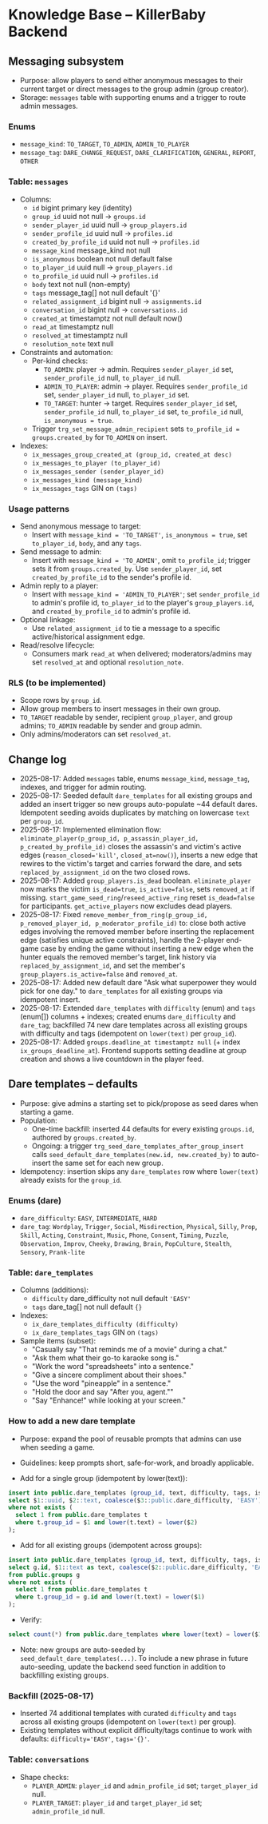 # Knowledge Base – KillerBaby Backend

## Messaging subsystem

- Purpose: allow players to send either anonymous messages to their current target or direct messages to the group admin (group creator).
- Storage: `messages` table with supporting enums and a trigger to route admin messages.

### Enums
- `message_kind`: `TO_TARGET`, `TO_ADMIN`, `ADMIN_TO_PLAYER`
- `message_tag`: `DARE_CHANGE_REQUEST`, `DARE_CLARIFICATION`, `GENERAL`, `REPORT`, `OTHER`

### Table: `messages`
- Columns:
  - `id` bigint primary key (identity)
  - `group_id` uuid not null → `groups.id`
  - `sender_player_id` uuid null → `group_players.id`
  - `sender_profile_id` uuid null → `profiles.id`
  - `created_by_profile_id` uuid not null → `profiles.id`
  - `message_kind` message_kind not null
  - `is_anonymous` boolean not null default false
  - `to_player_id` uuid null → `group_players.id`
  - `to_profile_id` uuid null → `profiles.id`
  - `body` text not null (non-empty)
  - `tags` message_tag[] not null default '{}'
  - `related_assignment_id` bigint null → `assignments.id`
  - `conversation_id` bigint null → `conversations.id`
  - `created_at` timestamptz not null default now()
  - `read_at` timestamptz null
  - `resolved_at` timestamptz null
  - `resolution_note` text null
- Constraints and automation:
  - Per-kind checks:
    - `TO_ADMIN`: player → admin. Requires `sender_player_id` set, `sender_profile_id` null, `to_player_id` null.
    - `ADMIN_TO_PLAYER`: admin → player. Requires `sender_profile_id` set, `sender_player_id` null, `to_player_id` set.
    - `TO_TARGET`: hunter → target. Requires `sender_player_id` set, `sender_profile_id` null, `to_player_id` set, `to_profile_id` null, `is_anonymous = true`.
  - Trigger `trg_set_message_admin_recipient` sets `to_profile_id = groups.created_by` for `TO_ADMIN` on insert.
- Indexes:
  - `ix_messages_group_created_at (group_id, created_at desc)`
  - `ix_messages_to_player (to_player_id)`
  - `ix_messages_sender (sender_player_id)`
  - `ix_messages_kind (message_kind)`
  - `ix_messages_tags` GIN on `(tags)`

### Usage patterns
- Send anonymous message to target:
  - Insert with `message_kind = 'TO_TARGET'`, `is_anonymous = true`, set `to_player_id`, `body`, and any `tags`.
- Send message to admin:
  - Insert with `message_kind = 'TO_ADMIN'`, omit `to_profile_id`; trigger sets it from `groups.created_by`. Use `sender_player_id`, set `created_by_profile_id` to the sender's profile id.
- Admin reply to a player:
  - Insert with `message_kind = 'ADMIN_TO_PLAYER'`; set `sender_profile_id` to admin's profile id, `to_player_id` to the player's `group_players.id`, and `created_by_profile_id` to admin's profile id.
- Optional linkage:
  - Use `related_assignment_id` to tie a message to a specific active/historical assignment edge.
- Read/resolve lifecycle:
  - Consumers mark `read_at` when delivered; moderators/admins may set `resolved_at` and optional `resolution_note`.

### RLS (to be implemented)
- Scope rows by `group_id`.
- Allow group members to insert messages in their own group.
- `TO_TARGET` readable by sender, recipient `group_player`, and group admins; `TO_ADMIN` readable by sender and group admin.
- Only admins/moderators can set `resolved_at`.

## Change log
- 2025-08-17: Added `messages` table, enums `message_kind`, `message_tag`, indexes, and trigger for admin routing.
- 2025-08-17: Seeded default `dare_templates` for all existing groups and added an insert trigger so new groups auto-populate ~44 default dares. Idempotent seeding avoids duplicates by matching on lowercase `text` per `group_id`.
- 2025-08-17: Implemented elimination flow: `eliminate_player(p_group_id, p_assassin_player_id, p_created_by_profile_id)` closes the assassin's and victim's active edges (`reason_closed='kill'`, `closed_at=now()`), inserts a new edge that rewires to the victim's target and carries forward the dare, and sets `replaced_by_assignment_id` on the two closed rows.
- 2025-08-17: Added `group_players.is_dead` boolean. `eliminate_player` now marks the victim `is_dead=true`, `is_active=false`, sets `removed_at` if missing. `start_game_seed_ring`/`reseed_active_ring` reset `is_dead=false` for participants. `get_active_players` now excludes dead players.
- 2025-08-17: Fixed `remove_member_from_ring(p_group_id, p_removed_player_id, p_moderator_profile_id)` to: close both active edges involving the removed member before inserting the replacement edge (satisfies unique active constraints), handle the 2-player end-game case by ending the game without inserting a new edge when the hunter equals the removed member's target, link history via `replaced_by_assignment_id`, and set the member's `group_players.is_active=false` and `removed_at`.
- 2025-08-17: Added new default dare "Ask what superpower they would pick for one day." to `dare_templates` for all existing groups via idempotent insert.
- 2025-08-17: Extended `dare_templates` with `difficulty` (enum) and `tags` (enum[]) columns + indexes; created enums `dare_difficulty` and `dare_tag`; backfilled 74 new dare templates across all existing groups with difficulty and tags (idempotent on `lower(text)` per `group_id`).
- 2025-08-17: Added `groups.deadline_at timestamptz null` (+ index `ix_groups_deadline_at`). Frontend supports setting deadline at group creation and shows a live countdown in the player feed.

## Dare templates – defaults

- Purpose: give admins a starting set to pick/propose as seed dares when starting a game.
- Population:
  - One-time backfill: inserted 44 defaults for every existing `groups.id`, authored by `groups.created_by`.
  - Ongoing: a trigger `trg_seed_dare_templates_after_group_insert` calls `seed_default_dare_templates(new.id, new.created_by)` to auto-insert the same set for each new group.
- Idempotency: insertion skips any `dare_templates` row where `lower(text)` already exists for the `group_id`.

### Enums (dare)

- `dare_difficulty`: `EASY`, `INTERMEDIATE`, `HARD`
- `dare_tag`: `Wordplay`, `Trigger`, `Social`, `Misdirection`, `Physical`, `Silly`, `Prop`, `Skill`, `Acting`, `Constraint`, `Music`, `Phone`, `Consent`, `Timing`, `Puzzle`, `Observation`, `Improv`, `Cheeky`, `Drawing`, `Brain`, `PopCulture`, `Stealth`, `Sensory`, `Prank-lite`

### Table: `dare_templates`

- Columns (additions):
  - `difficulty` dare_difficulty not null default `'EASY'`
  - `tags` dare_tag[] not null default `{}`
- Indexes:
  - `ix_dare_templates_difficulty (difficulty)`
  - `ix_dare_templates_tags` GIN on `(tags)`
- Sample items (subset):
  - "Casually say \"That reminds me of a movie\" during a chat."
  - "Ask them what their go-to karaoke song is."
  - "Work the word \"spreadsheets\" into a sentence."
  - "Give a sincere compliment about their shoes."
  - "Use the word \"pineapple\" in a sentence."
  - "Hold the door and say \"After you, agent.\""
  - "Say \"Enhance!\" while looking at your screen."

### How to add a new dare template

- Purpose: expand the pool of reusable prompts that admins can use when seeding a game.
- Guidelines: keep prompts short, safe-for-work, and broadly applicable.

- Add for a single group (idempotent by lower(text)):

```sql
insert into public.dare_templates (group_id, text, difficulty, tags, is_active, created_by_profile_id)
select $1::uuid, $2::text, coalesce($3::public.dare_difficulty, 'EASY'), coalesce($4::public.dare_tag[], '{}'), true, (select created_by from public.groups where id = $1)
where not exists (
  select 1 from public.dare_templates t
  where t.group_id = $1 and lower(t.text) = lower($2)
);
```

- Add for all existing groups (idempotent across groups):

```sql
insert into public.dare_templates (group_id, text, difficulty, tags, is_active, created_by_profile_id)
select g.id, $1::text as text, coalesce($2::public.dare_difficulty, 'EASY'), coalesce($3::public.dare_tag[], '{}'), true, g.created_by
from public.groups g
where not exists (
  select 1 from public.dare_templates t
  where t.group_id = g.id and lower(t.text) = lower($1)
);
```

- Verify:

```sql
select count(*) from public.dare_templates where lower(text) = lower($1);
```

- Note: new groups are auto-seeded by `seed_default_dare_templates(...)`. To include a new phrase in future auto-seeding, update the backend seed function in addition to backfilling existing groups.

### Backfill (2025-08-17)

- Inserted 74 additional templates with curated `difficulty` and `tags` across all existing groups (idempotent on `lower(text)` per group).
- Existing templates without explicit difficulty/tags continue to work with defaults: `difficulty='EASY'`, `tags='{}'`.

### Table: `conversations`
- Shape checks:
  - `PLAYER_ADMIN`: `player_id` and `admin_profile_id` set; `target_player_id` null.
  - `PLAYER_TARGET`: `player_id` and `target_player_id` set; `admin_profile_id` null.

